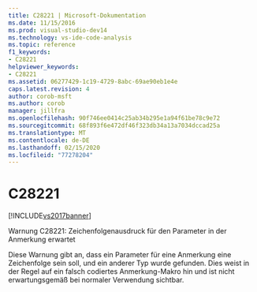 ```yaml
---
title: C28221 | Microsoft-Dokumentation
ms.date: 11/15/2016
ms.prod: visual-studio-dev14
ms.technology: vs-ide-code-analysis
ms.topic: reference
f1_keywords:
- C28221
helpviewer_keywords:
- C28221
ms.assetid: 06277429-1c19-4729-8abc-69ae90eb1e4e
caps.latest.revision: 4
author: corob-msft
ms.author: corob
manager: jillfra
ms.openlocfilehash: 90f746ee0414c25ab34b295e1a94f61be78c9e72
ms.sourcegitcommit: 68f893f6e472df46f323db34a13a7034dccad25a
ms.translationtype: MT
ms.contentlocale: de-DE
ms.lasthandoff: 02/15/2020
ms.locfileid: "77278204"
---
```

# <a name="c28221"></a>C28221
[!INCLUDE[vs2017banner](../includes/vs2017banner.md)]

Warnung C28221: Zeichenfolgenausdruck für den Parameter in der Anmerkung erwartet  
  
 Diese Warnung gibt an, dass ein Parameter für eine Anmerkung eine Zeichenfolge sein soll, und ein anderer Typ wurde gefunden. Dies weist in der Regel auf ein falsch codiertes Anmerkung-Makro hin und ist nicht erwartungsgemäß bei normaler Verwendung sichtbar.
